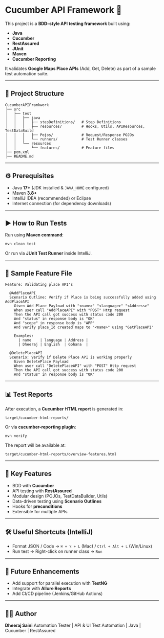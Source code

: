 # Cucumber API Framework 🚀

This project is a **BDD-style API testing framework** built using:

* **Java**
* **Cucumber**
* **RestAssured**
* **JUnit**
* **Maven**
* **Cucumber Reporting**

It validates **Google Maps Place APIs** (Add, Get, Delete) as part of a sample test automation suite.

---

## 📂 Project Structure

```
CucumberAPIFramkwork
│── src
│   ├── test
│   │   ├── java
│   │   │   ├── stepDefinitions/   # Step Definitions
│   │   │   ├── resources/         # Hooks, Utils, APIResources, TestDataBuild
│   │   │   ├── Pojos/             # Request/Response POJOs
│   │   │   └── runners/           # Test Runner classes
│   │   └── resources
│   │       └── features/          # Feature files
│── pom.xml
│── README.md
```

---

## ⚙️ Prerequisites

* Java **17+** (JDK installed & `JAVA_HOME` configured)
* Maven **3.8+**
* IntelliJ IDEA (recommended) or Eclipse
* Internet connection (for dependency downloads)

---

## ▶️ How to Run Tests

Run using **Maven command**:

```bash
mvn clean test
```

Or run via **JUnit Test Runner** inside IntelliJ.

---

## 📝 Sample Feature File

```gherkin
Feature: Validating place API's

  @AddPlaceAPI
  Scenario Outline: Verify if Place is being successfully added using AddPlaceAPI
    Given Add Place Payload with "<name>" "<language>" "<Address>"
    When user call "AddPlaceAPI" with "POST" Http request
    Then the API call got success with status code 200
    And "status" in response body is "OK"
    And "scope" in response body is "APP"
    And verify place_Id created maps to "<name>" using "GetPlaceAPI"

    Examples:
      | name    | language | Address |
      | Dheeraj | English  | Gohana  |

  @DeletePlaceAPI
  Scenario: Verify if Delete Place API is working properly
    Given DeletePlace Payload
    When user call "DeletePlaceAPI" with "POST" Http request
    Then the API call got success with status code 200
    And "status" in response body is "OK"
```

---

## 📊 Test Reports

After execution, a **Cucumber HTML report** is generated in:

```
target/cucumber-html-reports/
```

Or via **cucumber-reporting plugin**:

```bash
mvn verify
```

The report will be available at:

```
target/cucumber-html-reports/overview-features.html
```

---

## 🔑 Key Features

* BDD with **Cucumber**
* API testing with **RestAssured**
* Modular design (POJOs, TestDataBuilder, Utils)
* Data-driven testing using **Scenario Outlines**
* Hooks for **preconditions**
* Extensible for multiple APIs

---

## 🛠️ Useful Shortcuts (IntelliJ)

* Format JSON / Code → `⌘ + ⌥ + L` (Mac) / `Ctrl + Alt + L` (Win/Linux)
* Run test → Right-click on runner class → `Run`

---

## 📌 Future Enhancements

* Add support for parallel execution with **TestNG**
* Integrate with **Allure Reports**
* Add CI/CD pipeline (Jenkins/GitHub Actions)

---

## 👨‍💻 Author

**Dheeraj Saini**
Automation Tester | API & UI Test Automation | Java | Cucumber | RestAssured

